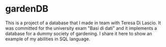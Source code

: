 # gardenDB

This is a project of a database that I made in team with Teresa Di Lascio. It was committed for the university exam "Basi di dati" and it implements a database for a dummy society of gardening. I share it here to show an example of my abilities in SQL language. 
